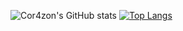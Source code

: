 
![Cor4zon's GitHub stats](https://github-readme-stats.vercel.app/api?username=Cor4zon&show_icons=true&theme=merko)
[![Top Langs](https://github-readme-stats.vercel.app/api/top-langs/?username=Cor4zon&layout=compact&theme=merko)](https://github.com/Cor4zon/github-readme-stats)

